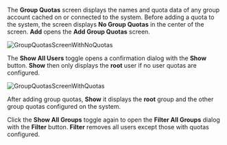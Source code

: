 ---
---

The **Group Quotas** screen displays the names and quota data of any group account cached on or connected to the system. Before adding a quota to the system, the screen displays **No Group Quotas** in the center of the screen. **Add** opens the **Add Group Quotas** screen.

![GroupQuotasScreenWithNoQuotas](/images/SCALE/22.12/GroupQuotasScreenWithNoQuotas.png "User Quotas Screen no Quotas")

The **Show All Users** toggle opens a confirmation dialog with the **Show** button. **Show** then only displays the **root** user if no user quotas are configured. 

![GroupQuotasScreenWithQuotas](/images/SCALE/22.12/GroupQuotasScreenWithQuotas.png "Group Quotas Screen with Quotas")

After adding group quotas, **Show** it displays the **root** group and the other group quotas configured on the system.

Click the **Show All Groups** toggle again to open the **Filter All Groups** dialog with the **Filter** button. **Filter** removes all users except those with quotas configured.